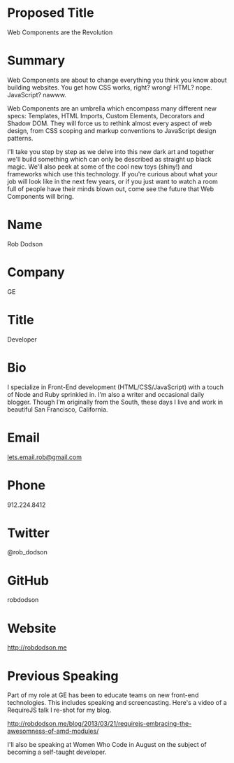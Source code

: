 Proposed Title
==============
Web Components are the Revolution

Summary
=======
Web Components are about to change everything you think you know about building websites. You get how CSS works, right? wrong! HTML? nope. JavaScript? nawww.

Web Components are an umbrella which encompass many different new specs: Templates, HTML Imports, Custom Elements, Decorators and Shadow DOM. They will force us to rethink almost every aspect of web design, from CSS scoping and markup conventions to JavaScript design patterns.

I'll take you step by step as we delve into this new dark art and together we'll build something which can only be described as straight up black magic. We'll also peek at some of the cool new toys (shiny!) and frameworks which use this technology. If you're curious about what your job will look like in the next few years, or if you just want to watch a room full of people have their minds blown out, come see the future that Web Components will bring.

Name
====
Rob Dodson

Company
=======
GE

Title
=====
Developer

Bio
===
I specialize in Front-End development (HTML/CSS/JavaScript) with a touch of Node and Ruby sprinkled in. I’m also a writer and occasional daily blogger. Though I’m originally from the South, these days I live and work in beautiful San Francisco, California.

Email
=====
lets.email.rob@gmail.com

Phone
=====
912.224.8412

Twitter
=======
@rob_dodson

GitHub
======
robdodson

Website
=======
http://robdodson.me

Previous Speaking
=================
Part of my role at GE has been to educate teams on new front-end technologies. This includes speaking and screencasting. Here's a video of a RequireJS talk I re-shot for my blog.

http://robdodson.me/blog/2013/03/21/requirejs-embracing-the-awesomness-of-amd-modules/

I'll also be speaking at Women Who Code in August on the subject of becoming a self-taught developer.